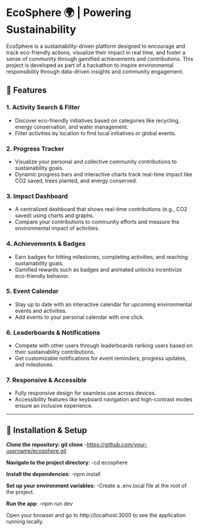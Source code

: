 # EcoSphere 🌍 | Powering Sustainability

EcoSphere is a sustainability-driven platform designed to encourage and track eco-friendly actions, visualize their impact in real time, and foster a sense of community through gamified achievements and contributions. This project is developed as part of a hackathon to inspire environmental responsibility through data-driven insights and community engagement.

## 🌟 Features

### 1. **Activity Search & Filter**
   - Discover eco-friendly initiatives based on categories like recycling, energy conservation, and water management.
   - Filter activities by location to find local initiatives or global events.

### 2. **Progress Tracker**
   - Visualize your personal and collective community contributions to sustainability goals.
   - Dynamic progress bars and interactive charts track real-time impact like CO2 saved, trees planted, and energy conserved.

### 3. **Impact Dashboard**
   - A centralized dashboard that shows real-time contributions (e.g., CO2 saved) using charts and graphs.
   - Compare your contributions to community efforts and measure the environmental impact of activities.

### 4. **Achievements & Badges**
   - Earn badges for hitting milestones, completing activities, and reaching sustainability goals.
   - Gamified rewards such as badges and animated unlocks incentivize eco-friendly behavior.

### 5. **Event Calendar**
   - Stay up to date with an interactive calendar for upcoming environmental events and activities.
   - Add events to your personal calendar with one click.

### 6. **Leaderboards & Notifications**
   - Compete with other users through leaderboards ranking users based on their sustainability contributions.
   - Get customizable notifications for event reminders, progress updates, and milestones.

### 7. **Responsive & Accessible**
   - Fully responsive design for seamless use across devices.
   - Accessibility features like keyboard navigation and high-contrast modes ensure an inclusive experience.

---

## 🚀 Installation & Setup

**Clone the repository: git clone** 
-https://github.com/your-username/ecosphere.git

**Navigate to the project directory**: 
-cd ecosphere

**Install the dependencies**: 
-npm install

**Set up your environment variables:**
-Create a .env.local file at the root of the project.

**Run the app**: 
-npm run dev

Open your browser and go to http://localhost:3000 to see the application running locally.
